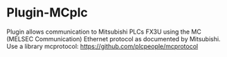 # Plugin-MCplc
Plugin allows communication to Mitsubishi PLCs FX3U using the MC (MELSEC Communication) Ethernet protocol as documented by Mitsubishi.
Use a library mcprotocol: https://github.com/plcpeople/mcprotocol

